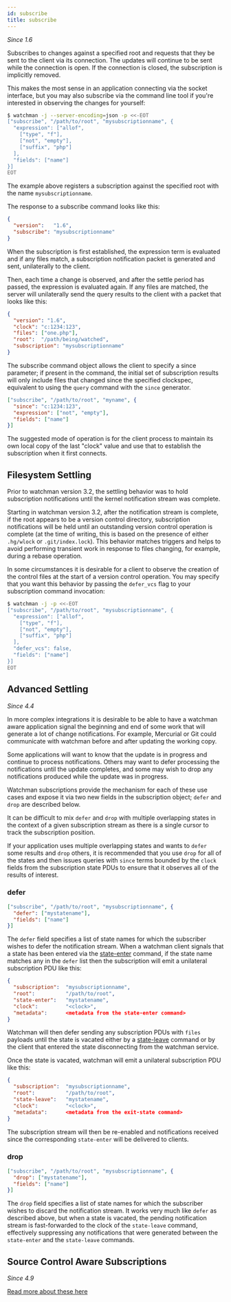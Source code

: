 ```yaml
---
id: subscribe
title: subscribe
---
```


*Since 1.6*

Subscribes to changes against a specified root and requests that they be sent
to the client via its connection.  The updates will continue to be sent while
the connection is open.  If the connection is closed, the subscription is
implicitly removed.

This makes the most sense in an application connecting via the socket
interface, but you may also subscribe via the command line tool if you're
interested in observing the changes for yourself:

```bash
$ watchman -j --server-encoding=json -p <<-EOT
["subscribe", "/path/to/root", "mysubscriptionname", {
  "expression": ["allof",
    ["type", "f"],
    ["not", "empty"],
    ["suffix", "php"]
  ],
  "fields": ["name"]
}]
EOT
```

The example above registers a subscription against the specified root with the
name `mysubscriptionname`.

The response to a subscribe command looks like this:

```json
{
  "version":   "1.6",
  "subscribe": "mysubscriptionname"
}
```

When the subscription is first established, the
expression term is evaluated and if any files match, a subscription notification
packet is generated and sent, unilaterally to the client.

Then, each time a change is observed, and after the settle period has passed,
the expression is evaluated again.  If any files are matched, the server will
unilaterally send the query results to the client with a packet that looks like
this:

```json
{
  "version": "1.6",
  "clock": "c:1234:123",
  "files": ["one.php"],
  "root":  "/path/being/watched",
  "subscription": "mysubscriptionname"
}
```

The subscribe command object allows the client to specify a since parameter; if
present in the command, the initial set of subscription results will only
include files that changed since the specified clockspec, equivalent to using
the `query` command with the `since` generator.

```json
["subscribe", "/path/to/root", "myname", {
  "since": "c:1234:123",
  "expression": ["not", "empty"],
  "fields": ["name"]
}]
```

The suggested mode of operation is for the client process to maintain its own
local copy of the last "clock" value and use that to establish the subscription
when it first connects.

## Filesystem Settling

Prior to watchman version 3.2, the settling behavior was to hold subscription
notifications until the kernel notification stream was complete.

Starting in watchman version 3.2, after the notification stream is complete, if
the root appears to be a version control directory, subscription notifications
will be held until an outstanding version control operation is complete (at the
time of writing, this is based on the presence of either `.hg/wlock` or
`.git/index.lock`).  This behavior matches triggers and helps to avoid
performing transient work in response to files changing, for example, during a
rebase operation.

In some circumstances it is desirable for a client to observe the creation of
the control files at the start of a version control operation.  You may specify
that you want this behavior by passing the `defer_vcs` flag to your subscription
command invocation:

```bash
$ watchman -j -p <<-EOT
["subscribe", "/path/to/root", "mysubscriptionname", {
  "expression": ["allof",
    ["type", "f"],
    ["not", "empty"],
    ["suffix", "php"]
  ],
  "defer_vcs": false,
  "fields": ["name"]
}]
EOT
```

## Advanced Settling

*Since 4.4*

In more complex integrations it is desirable to be able to have a watchman
aware application signal the beginning and end of some work that will
generate a lot of change notifications.  For example, Mercurial or Git could
communicate with watchman before and after updating the working copy.

Some applications will want to know that the update is in progress and
continue to process notifications.  Others may want to defer processing
the notifications until the update completes, and some may wish to drop
any notifications produced while the update was in progress.

Watchman subscriptions provide the mechanism for each of these use cases and
expose it via two new fields in the subscription object; `defer` and `drop` are
described below.

It can be difficult to mix `defer` and `drop` with multiple overlapping states
in the context of a given subscription stream as there is a single cursor to
track the subscription position.

If your application uses multiple overlapping states and wants to `defer` some
results and `drop` others, it is recommended that you use `drop` for all of
the states and then issues queries with `since` terms bounded by the `clock`
fields from the subscription state PDUs to ensure that it observes all of the
results of interest.

### defer

```json
["subscribe", "/path/to/root", "mysubscriptionname", {
  "defer": ["mystatename"],
  "fields": ["name"]
}]
```

The `defer` field specifies a list of state names for which the subscriber
wishes to defer the notification stream.  When a watchman client signals that
a state has been entered via the
[state-enter](state-enter) command, if the state name
matches any in the `defer` list then the subscription will emit a unilateral
subscription PDU like this:

```json
{
  "subscription":  "mysubscriptionname",
  "root":          "/path/to/root",
  "state-enter":   "mystatename",
  "clock":         "<clock>",
  "metadata":      <metadata from the state-enter command>
}
```

Watchman will then defer sending any subscription PDUs with `files` payloads
until the state is vacated either by a
[state-leave](state-leave) command or by the client
that entered the state disconnecting from the watchman service.

Once the state is vacated, watchman will emit a unilateral subscription PDU
like this:

```json
{
  "subscription":  "mysubscriptionname",
  "root":          "/path/to/root",
  "state-leave":   "mystatename",
  "clock":         "<clock>",
  "metadata":      <metadata from the exit-state command>
}
```

The subscription stream will then be re-enabled and notifications received
since the corresponding `state-enter` will be delivered to clients.

### drop

```json
["subscribe", "/path/to/root", "mysubscriptionname", {
  "drop": ["mystatename"],
  "fields": ["name"]
}]
```

The `drop` field specifies a list of state names for which the subscriber
wishes to discard the notification stream.  It works very much like `defer` as
described above, but when a state is vacated, the pending notification stream
is fast-forwarded to the clock of the `state-leave` command, effectively
suppressing any notifications that were generated between the `state-enter`
and the `state-leave` commands.

## Source Control Aware Subscriptions

*Since 4.9*

[Read more about these here](scm-query)
